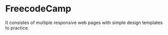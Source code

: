 # FreecodeCamp
It consistes of multiple responsive web pages with simple design templates to practice.

